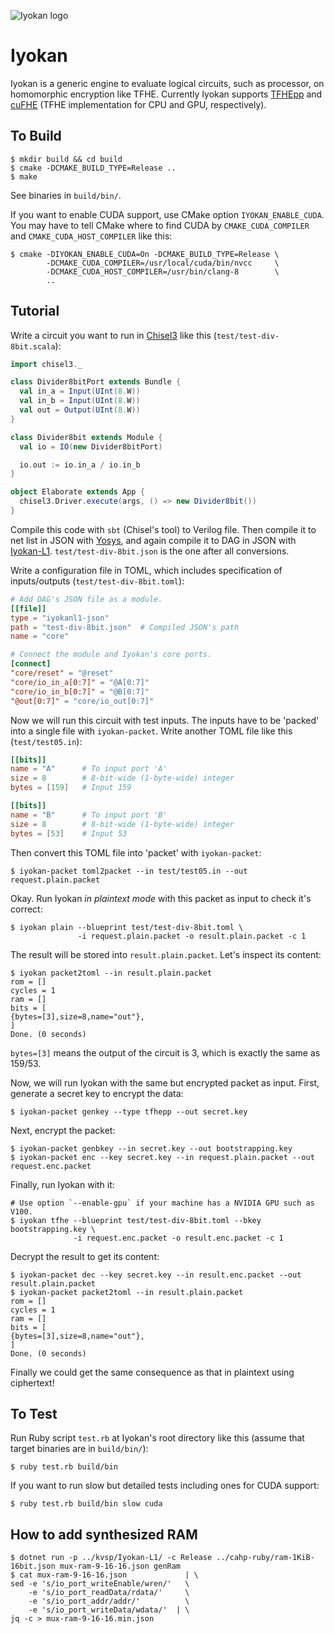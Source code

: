 ![Iyokan logo](https://user-images.githubusercontent.com/33079554/73909483-1af77f80-48f0-11ea-880b-55039781cca2.png)

# Iyokan

Iyokan is a generic engine to evaluate logical circuits, such as processor,
on homomorphic encryption like TFHE.
Currently Iyokan supports [TFHEpp](https://github.com/virtualsecureplatform/TFHEpp)
and [cuFHE](https://github.com/virtualsecureplatform/cuFHE)
(TFHE implementation for CPU and GPU, respectively).

## To Build

```
$ mkdir build && cd build
$ cmake -DCMAKE_BUILD_TYPE=Release ..
$ make
```

See binaries in `build/bin/`.

If you want to enable CUDA support, use CMake option `IYOKAN_ENABLE_CUDA`.
You may have to tell CMake where to find CUDA by `CMAKE_CUDA_COMPILER` and
`CMAKE_CUDA_HOST_COMPILER` like this:

```
$ cmake -DIYOKAN_ENABLE_CUDA=On -DCMAKE_BUILD_TYPE=Release \
        -DCMAKE_CUDA_COMPILER=/usr/local/cuda/bin/nvcc     \
        -DCMAKE_CUDA_HOST_COMPILER=/usr/bin/clang-8        \
        ..
```

## Tutorial

Write a circuit you want to run in [Chisel3](https://www.chisel-lang.org/)
like this (`test/test-div-8bit.scala`):

```scala
import chisel3._

class Divider8bitPort extends Bundle {
  val in_a = Input(UInt(8.W))
  val in_b = Input(UInt(8.W))
  val out = Output(UInt(8.W))
}

class Divider8bit extends Module {
  val io = IO(new Divider8bitPort)

  io.out := io.in_a / io.in_b
}

object Elaborate extends App {
  chisel3.Driver.execute(args, () => new Divider8bit())
}
```

Compile this code with `sbt` (Chisel's tool) to Verilog file.
Then compile it to net list in JSON with [Yosys](http://www.clifford.at/yosys/),
and again compile it to DAG in JSON with
[Iyokan-L1](https://github.com/virtualsecureplatform/Iyokan-L1).
`test/test-div-8bit.json` is the one after all conversions.

Write a configuration file in TOML,
which includes specification of inputs/outputs (`test/test-div-8bit.toml`):

```toml
# Add DAG's JSON file as a module.
[[file]]
type = "iyokanl1-json"
path = "test-div-8bit.json"  # Compiled JSON's path
name = "core"

# Connect the module and Iyokan's core ports.
[connect]
"core/reset" = "@reset"
"core/io_in_a[0:7]" = "@A[0:7]"
"core/io_in_b[0:7]" = "@B[0:7]"
"@out[0:7]" = "core/io_out[0:7]"
```

Now we will run this circuit with test inputs.
The inputs have to be 'packed' into a single file with `iyokan-packet`.
Write another TOML file like this (`test/test05.in`):

```toml
[[bits]]
name = "A"      # To input port 'A'
size = 8        # 8-bit-wide (1-byte-wide) integer
bytes = [159]   # Input 159

[[bits]]
name = "B"      # To input port 'B'
size = 8        # 8-bit-wide (1-byte-wide) integer
bytes = [53]    # Input 53
```

Then convert this TOML file into 'packet' with `iyokan-packet`:

```
$ iyokan-packet toml2packet --in test/test05.in --out request.plain.packet
```

Okay. Run Iyokan _in plaintext mode_ with this packet as input to check it's correct:

```
$ iyokan plain --blueprint test/test-div-8bit.toml \
               -i request.plain.packet -o result.plain.packet -c 1
```

The result will be stored into `result.plain.packet`. Let's inspect its content:

```
$ iyokan packet2toml --in result.plain.packet
rom = []
cycles = 1
ram = []
bits = [
{bytes=[3],size=8,name="out"},
]
Done. (0 seconds)
```

`bytes=[3]` means the output of the circuit is 3, which is exactly the same as 159/53.

Now, we will run Iyokan with the same but encrypted packet as input.
First, generate a secret key to encrypt the data:

```
$ iyokan-packet genkey --type tfhepp --out secret.key
```

Next, encrypt the packet:

```
$ iyokan-packet genbkey --in secret.key --out bootstrapping.key
$ iyokan-packet enc --key secret.key --in request.plain.packet --out request.enc.packet
```

Finally, run Iyokan with it:

```
# Use option `--enable-gpu` if your machine has a NVIDIA GPU such as V100.
$ iyokan tfhe --blueprint test/test-div-8bit.toml --bkey bootstrapping.key \
              -i request.enc.packet -o result.enc.packet -c 1
```

Decrypt the result to get its content:

```
$ iyokan-packet dec --key secret.key --in result.enc.packet --out result.plain.packet
$ iyokan-packet packet2toml --in result.plain.packet
rom = []
cycles = 1
ram = []
bits = [
{bytes=[3],size=8,name="out"},
]
Done. (0 seconds)
```

Finally we could get the same consequence as that in plaintext using ciphertext!

## To Test

Run Ruby script `test.rb` at Iyokan's root directory like this
(assume that target binaries are in `build/bin/`):

```
$ ruby test.rb build/bin
```

If you want to run slow but detailed tests including ones for CUDA support:

```
$ ruby test.rb build/bin slow cuda
```

## How to add synthesized RAM

```
$ dotnet run -p ../kvsp/Iyokan-L1/ -c Release ../cahp-ruby/ram-1KiB-16bit.json mux-ram-9-16-16.json genRam
$ cat mux-ram-9-16-16.json             | \
sed -e 's/io_port_writeEnable/wren/'   \
    -e 's/io_port_readData/rdata/'     \
    -e 's/io_port_addr/addr/'          \
    -e 's/io_port_writeData/wdata/'  | \
jq -c > mux-ram-9-16-16.min.json
```
